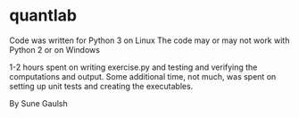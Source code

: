 # quantlab

Code was written for Python 3 on Linux
The code may or may not work with Python 2 or on Windows

1-2 hours spent on writing exercise.py and testing and verifying the computations and output.
Some additional time, not much, was spent on setting up unit tests and creating the executables.

By Sune Gaulsh
